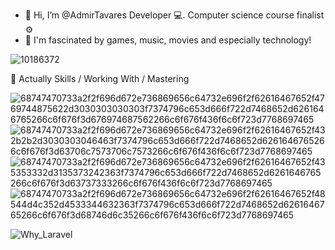 - 👋 Hi, I’m @AdmirTavares Developer 💻. Computer science course finalist ⚙️
- 👀 I'm fascinated by games, music, movies and especially technology!


<!---
AdmirTavares/AdmirTavares is a ✨ special ✨ repository because its `README.md` (this file) appears on your GitHub profile.
You can click the Preview link to take a look at your changes.
--->
![10186372](https://user-images.githubusercontent.com/75563379/206854986-c77cb557-fe57-4abd-91a9-5a3f62e6e480.jpg)



📖 Actually Skills / Working With / Mastering

![68747470733a2f2f696d672e736869656c64732e696f2f62616467652f4769744875622d3030303030303f7374796c653d666f722d7468652d6261646765266c6f676f3d676974687562266c6f676f436f6c6f723d7768697465](https://user-images.githubusercontent.com/75563379/206853935-44d8437f-ffe8-4ac3-93db-618316059020.svg) ![68747470733a2f2f696d672e736869656c64732e696f2f62616467652f432b2b2d3030303046463f7374796c653d666f722d7468652d6261646765266c6f676f3d63706c7573706c7573266c6f676f436f6c6f723d7768697465](https://user-images.githubusercontent.com/75563379/206853940-bd7128d2-d8b4-4a15-9a6f-aa41dcf8091f.svg) 
 ![68747470733a2f2f696d672e736869656c64732e696f2f62616467652f435353332d3135373242363f7374796c653d666f722d7468652d6261646765266c6f676f3d63737333266c6f676f436f6c6f723d7768697465](https://user-images.githubusercontent.com/75563379/206853942-e7e9105d-b906-46aa-a297-469a960c5a1b.svg) 
![68747470733a2f2f696d672e736869656c64732e696f2f62616467652f48544d4c352d4533344632363f7374796c653d666f722d7468652d6261646765266c6f676f3d68746d6c35266c6f676f436f6c6f723d7768697465](https://user-images.githubusercontent.com/75563379/206853943-dc9b507f-4b97-4c30-952c-115333f4d5cf.svg)



![Why_Laravel](https://user-images.githubusercontent.com/75563379/206853118-b26909ad-d39d-489d-b199-3cf6c2973e71.jpeg)





